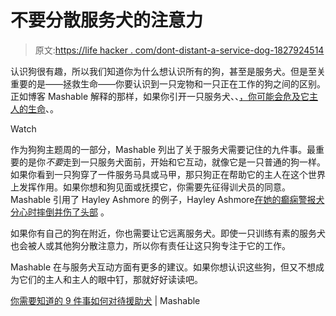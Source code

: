 # 不要分散服务犬的注意力

> 原文:[https://life hacker . com/dont-distant-a-service-dog-1827924514](https://lifehacker.com/dont-distract-a-service-dog-1827924514)

认识狗很有趣，所以我们知道你为什么想认识所有的狗，甚至是服务犬。但是至关重要的是——拯救生命——你要认识到一只宠物和一只正在工作的狗之间的区别。正如博客 Mashable 解释的那样，如果你引开一只服务犬、、[，你可能会危及它主人的生命](https://mashable.com/2018/07/26/how-to-behave-around-service-dogs/#P0Az_.dvrPqS)、。

Watch

作为狗狗主题周的一部分，Mashable 列出了关于服务犬需要记住的九件事。最重要的是你*不要*走到一只服务犬面前，开始和它互动，就像它是一只普通的狗一样。如果你看到一只狗穿了一件服务马具或马甲，那只狗正在帮助它的主人在这个世界上发挥作用。如果你想和狗见面或抚摸它，你需要先征得训犬员的同意。Mashable 引用了 Hayley Ashmore 的例子，Hayley Ashmore[在她的癫痫警报犬分心时摔倒并伤了头部](https://www.instagram.com/p/2W3-phmrGg/) 。

如果你有自己的狗在附近，你也需要让它远离服务犬。即使一只训练有素的服务犬也会被人或其他狗分散注意力，所以你有责任让这只狗专注于它的工作。

Mashable 在与服务犬互动方面有更多的建议。如果你想认识这些狗，但又不想成为它们的主人和主人的眼中钉，那就好好读读吧。

[你需要知道的 9 件事如何对待援助犬](https://mashable.com/2018/07/26/how-to-behave-around-service-dogs/#GBQD6MWwxqqd) | Mashable